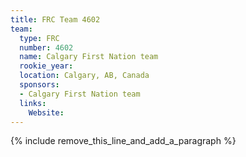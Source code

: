 ```yaml
---
title: FRC Team 4602
team:
  type: FRC
  number: 4602
  name: Calgary First Nation team
  rookie_year:
  location: Calgary, AB, Canada
  sponsors:
  - Calgary First Nation team
  links:
    Website:
---
```


{% include remove_this_line_and_add_a_paragraph %}